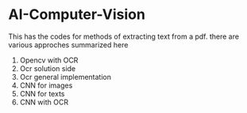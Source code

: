 # AI-Computer-Vision
This has the codes for methods of extracting text from a pdf. there are various approches summarized here 
1. Opencv with OCR
2. Ocr solution side
3. Ocr general implementation
4. CNN for images
5. CNN for texts
6. CNN with OCR
